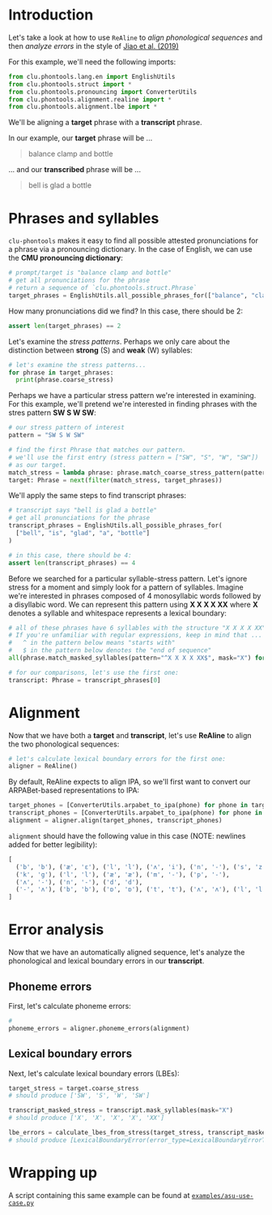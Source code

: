# Introduction

Let's take a look at how to use `ReAline` to *align phonological sequences* and then *analyze errors* in the style of [Jiao et al. (2019)](https://www.ncbi.nlm.nih.gov/pmc/articles/PMC6808349/pdf/JSLHR-62-3359.pdf#page=4)

For this example, we'll need the following imports:

```python
from clu.phontools.lang.en import EnglishUtils
from clu.phontools.struct import *
from clu.phontools.pronouncing import ConverterUtils
from clu.phontools.alignment.realine import *
from clu.phontools.alignment.lbe import *
```

We'll be aligning a **target** phrase with a **transcript** phrase.

In our example, our **target** phrase will be ...

>balance clamp and bottle

... and our **transcribed** phrase will be ...

>bell is glad a bottle

# Phrases and syllables

`clu-phontools` makes it easy to find all possible attested pronunciations for a phrase via a pronouncing dictionary.  In the case of English, we can use the **CMU pronouncing dictionary**:

```python
# prompt/target is "balance clamp and bottle"
# get all pronunciations for the phrase
# return a sequence of `clu.phontools.struct.Phrase`
target_phrases = EnglishUtils.all_possible_phrases_for(["balance", "clamp", "and", "bottle"])
```

How many pronunciations did we find?  In this case, there should be 2:

```python
assert len(target_phrases) == 2
```

Let's examine the *stress patterns*. Perhaps we only care about the distinction between **strong** (S) and **weak** (W) syllables:

```python
# let's examine the stress patterns...
for phrase in target_phrases:
  print(phrase.coarse_stress)
```

Perhaps we have a particular stress pattern we're interested in examining.  For this example, we'll pretend we're interested in finding phrases with the stres pattern **SW S W SW**:

```python
# our stress pattern of interest
pattern = "SW S W SW"

# find the first Phrase that matches our pattern.
# we'll use the first entry (stress pattern = ["SW", "S", "W", "SW"])
# as our target.
match_stress = lambda phrase: phrase.match_coarse_stress_pattern(pattern)
target: Phrase = next(filter(match_stress, target_phrases))
```

We'll apply the same steps to find transcript phrases:

```python
# transcript says "bell is glad a bottle"
# get all pronunciations for the phrase
transcript_phrases = EnglishUtils.all_possible_phrases_for(
  ["bell", "is", "glad", "a", "bottle"]
)

# in this case, there should be 4:
assert len(transcript_phrases) == 4
```

Before we searched for a particular syllable-stress pattern.  Let's ignore stress for a moment and simply look for a pattern of syllables.  Imagine we're interested in phrases composed of 4 monosyllabic words followed by a disyllabic word.  We can represent this pattern using **X X X X XX** where **X** denotes a syllable and whitespace represents a lexical boundary:

```python
# all of these phrases have 6 syllables with the structure "X X X X XX".
# If you're unfamiliar with regular expressions, keep in mind that ...
#   ^ in the pattern below means "starts with"
#   $ in the pattern below denotes the "end of sequence"
all(phrase.match_masked_syllables(pattern="^X X X X XX$", mask="X") for phrase in transcript_phrases)

# for our comparisons, let's use the first one:
transcript: Phrase = transcript_phrases[0]
```

# Alignment

Now that we have both a **target** and **transcript**, let's use **ReAline** to align the two phonological sequences:


```python
# let's calculate lexical boundary errors for the first one:
aligner = ReAline()
```

By default, ReAline expects to align IPA, so we'll first want to convert our ARPABet-based representations to IPA:

```python
target_phones = [ConverterUtils.arpabet_to_ipa(phone) for phone in target.phones]
transcript_phones = [ConverterUtils.arpabet_to_ipa(phone) for phone in transcript.phones]
alignment = aligner.align(target_phones, transcript_phones)
```

`alignment` should have the following value in this case (NOTE: newlines added for better legibility):

```python
[
  ('b', 'b'), ('æ', 'ɛ'), ('l', 'l'), ('ʌ', 'i'), ('n', '-'), ('s', 'z'),
  ('k', 'g'), ('l', 'l'), ('æ', 'æ'), ('m', '-'), ('p', '-'),
  ('ʌ', '-'), ('n', '-'), ('d', 'd'),
  ('-', 'ʌ'), ('b', 'b'), ('ɒ', 'ɒ'), ('t', 't'), ('ʌ', 'ʌ'), ('l', 'l')
]
```

# Error analysis

Now that we have an automatically aligned sequence, let's analyze the phonological and lexical boundary errors in our **transcript**.

## Phoneme errors

First, let's calculate phoneme errors:

```python
#
phoneme_errors = aligner.phoneme_errors(alignment)
```

## Lexical boundary errors

Next, let's calculate lexical boundary errors (LBEs):

```python
target_stress = target.coarse_stress
# should produce ['SW', 'S', 'W', 'SW']

transcript_masked_stress = transcript.mask_syllables(mask="X")
# should produce ['X', 'X', 'X', 'X', 'XX']

lbe_errors = calculate_lbes_from_stress(target_stress, transcript_masked_stress)
# should produce [LexicalBoundaryError(error_type=LexicalBoundaryErrorType.INSERTION_WEAK, target_index=0, transcript_index=0)]
```

# Wrapping up

A script containing this same example can be found at [`examples/asu-use-case.py`](https://github.com/clu-ling/clu-phontools/blob/main/examples/asu-use-case.py)
